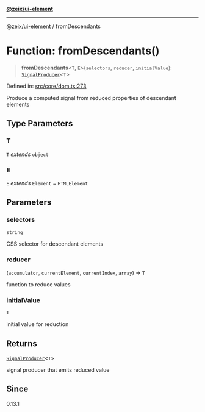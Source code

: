 [**@zeix/ui-element**](../README.md)

***

[@zeix/ui-element](../globals.md) / fromDescendants

# Function: fromDescendants()

> **fromDescendants**\<`T`, `E`\>(`selectors`, `reducer`, `initialValue`): [`SignalProducer`](../type-aliases/SignalProducer.md)\<`T`\>

Defined in: [src/core/dom.ts:273](https://github.com/zeixcom/ui-element/blob/ca211b4b90c507d609f4e96effa3624e9208d00e/src/core/dom.ts#L273)

Produce a computed signal from reduced properties of descendant elements

## Type Parameters

### T

`T` *extends* `object`

### E

`E` *extends* `Element` = `HTMLElement`

## Parameters

### selectors

`string`

CSS selector for descendant elements

### reducer

(`accumulator`, `currentElement`, `currentIndex`, `array`) => `T`

function to reduce values

### initialValue

`T`

initial value for reduction

## Returns

[`SignalProducer`](../type-aliases/SignalProducer.md)\<`T`\>

signal producer that emits reduced value

## Since

0.13.1
